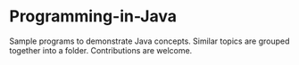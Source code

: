 # Programming-in-Java
Sample programs to demonstrate Java concepts.
Similar topics are grouped together into a folder.
Contributions are welcome.


